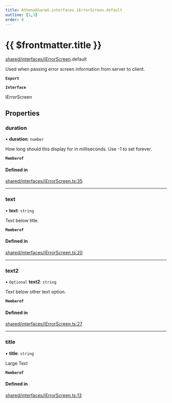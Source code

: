 ```yaml
---
title: AthenaShared.interfaces.iErrorScreen.default
outline: [1,3]
order: 0
---
```


# {{ $frontmatter.title }}


[shared/interfaces/iErrorScreen](../modules/shared_interfaces_iErrorScreen.md).default

Used when passing error screen information from server to client.

**`Export`**

**`Interface`**

IErrorScreen

## Properties

### duration

• **duration**: `number`

How long should this display for in milliseconds.
Use -1 to set forever.

**`Memberof`**

#### Defined in

[shared/interfaces/iErrorScreen.ts:35](https://github.com/Stuyk/altv-athena/blob/9c488f0/src/core/shared/interfaces/iErrorScreen.ts#L35)

___

### text

• **text**: `string`

Text below title.

**`Memberof`**

#### Defined in

[shared/interfaces/iErrorScreen.ts:20](https://github.com/Stuyk/altv-athena/blob/9c488f0/src/core/shared/interfaces/iErrorScreen.ts#L20)

___

### text2

• `Optional` **text2**: `string`

Text below other text option.

**`Memberof`**

#### Defined in

[shared/interfaces/iErrorScreen.ts:27](https://github.com/Stuyk/altv-athena/blob/9c488f0/src/core/shared/interfaces/iErrorScreen.ts#L27)

___

### title

• **title**: `string`

Large Text

**`Memberof`**

#### Defined in

[shared/interfaces/iErrorScreen.ts:13](https://github.com/Stuyk/altv-athena/blob/9c488f0/src/core/shared/interfaces/iErrorScreen.ts#L13)
